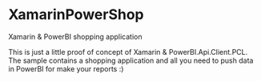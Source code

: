 # XamarinPowerShop
Xamarin &amp; PowerBI shopping application

This is just a little proof of concept of Xamarin & PowerBI.Api.Client.PCL.
The sample contains a shopping application and all you need to push data in PowerBI for make your reports :)

